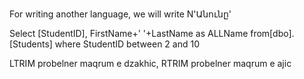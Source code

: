 #

For writing another language, we will write    N'Անունը'




Select [StudentID], 
FirstName+' '+LastName  as ALLName
from[dbo].[Students]
where  StudentID between 2 and 10



LTRIM probelner maqrum e dzakhic, RTRIM  probelner maqrum e ajic
